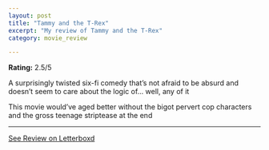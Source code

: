 ```yaml
---
layout: post
title: "Tammy and the T-Rex"
excerpt: "My review of Tammy and the T-Rex"
category: movie_review

---
```


**Rating:** 2.5/5

A surprisingly twisted six-fi comedy that’s not afraid to be absurd and doesn’t seem to care about the logic of... well, any of it

This movie would’ve aged better without the bigot pervert cop characters and the gross teenage striptease at the end

<hr>

[See Review on Letterboxd](https://boxd.it/1qUxwt)
